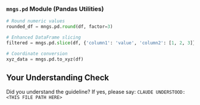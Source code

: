 <!-- ---
!-- Timestamp: 2025-05-29 20:33:26
!-- Author: ywatanabe
!-- File: /ssh:ywatanabe@sp:/home/ywatanabe/.dotfiles/.claude/to_claude/guidelines/python/MNGS-15-mngs-pd-module.md
!-- --- -->

### `mngs.pd` Module (Pandas Utilities)

```python
# Round numeric values
rounded_df = mngs.pd.round(df, factor=3)

# Enhanced DataFrame slicing
filtered = mngs.pd.slice(df, {'column1': 'value', 'column2': [1, 2, 3]})

# Coordinate conversion
xyz_data = mngs.pd.to_xyz(df)
```

## Your Understanding Check
Did you understand the guideline? If yes, please say:
`CLAUDE UNDERSTOOD: <THIS FILE PATH HERE>`

<!-- EOF -->
